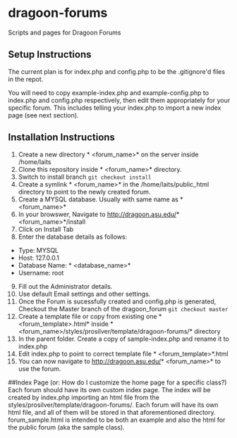 # dragoon-forums
Scripts and pages for Dragoon Forums

## Setup Instructions

The current plan is for index.php and config.php to be the .gitignore'd files in the repot.

You will need to copy example-index.php and example-config.php to index.php and config.php respectively, then edit them appropriately for your specific forum.  This includes telling your index.php to import a new index page (see next section).
## Installation Instructions
1. Create a new directory * &lt;forum_name&gt;* on the server inside /home/laits
2. Clone this repository inside * &lt;forum_name&gt;* directory.
3. Switch to install branch `git checkout install`
4. Create a symlink * &lt;forum_name&gt;* in the /home/laits/public_html directory to point to the newly created forum.
5. Create a MYSQL database. Usually with same name as * &lt;forum_name&gt;*
6. In your browswer, Navigate to http://dragoon.asu.edu/* &lt;forum_name&gt;*/install
7. Click on Install Tab
8. Enter the database details as follows:
  * Type: MYSQL
  * Host: 127.0.0.1
  * Database Name: * &lt;database_name&gt;*
  * Username: root
9. Fill out the Administrator details.
10. Use default Email settings and other settings.
11. Once the Forum is sucessfully created and config.php is generated, Checkout the Master branch of the dragoon_forum `git checkout master`
12. Create a template file or copy from existing one * &lt;forum_template&gt;.html* inside * &lt;forum_name&gt;/styles/prosilver/template/dragoon-forums/* directory
13. In the parent folder. Create a copy of sample-index.php and rename it to index.php
14. Edit index.php to point to correct template file * &lt;forum_template&gt;*.html
15. You can now navigate to http://dragoon.asu.edu/* &lt;forum_name&gt;* to use the forum.


##Index Page (or: How do I customize the home page for a specific class?)
Each forum should have its own custom index page.  The index will be created by index.php importing an html file from the styles/prosilver/template/dragoon-forums/.  Each forum will have its own html file, and all of them will be stored in that aforementioned directory.  forum_sample.html is intended to be both an example and also the html for the public forum (aka the sample class).
